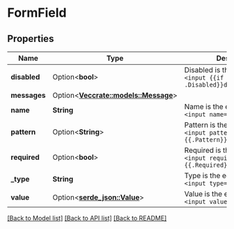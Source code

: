 # FormField

## Properties

Name | Type | Description | Notes
------------ | ------------- | ------------- | -------------
**disabled** | Option<**bool**> | Disabled is the equivalent of `<input {{if .Disabled}}disabled{{end}}\">` | [optional]
**messages** | Option<[**Vec<crate::models::Message>**](Message.md)> |  | [optional]
**name** | **String** | Name is the equivalent of `<input name=\"{{.Name}}\">` | 
**pattern** | Option<**String**> | Pattern is the equivalent of `<input pattern=\"{{.Pattern}}\">` | [optional]
**required** | Option<**bool**> | Required is the equivalent of `<input required=\"{{.Required}}\">` | [optional]
**_type** | **String** | Type is the equivalent of `<input type=\"{{.Type}}\">` | 
**value** | Option<[**serde_json::Value**](.md)> | Value is the equivalent of `<input value=\"{{.Value}}\">` | [optional]

[[Back to Model list]](../README.md#documentation-for-models) [[Back to API list]](../README.md#documentation-for-api-endpoints) [[Back to README]](../README.md)


